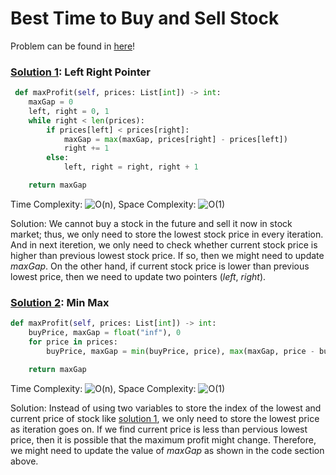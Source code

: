# Best Time to Buy and Sell Stock

Problem can be found in [here](https://leetcode.com/problems/best-time-to-buy-and-sell-stock/)!

### [Solution 1](/Array/121-BestTimetoBuyandSellStock/solution1.py): Left Right Pointer

```python
 def maxProfit(self, prices: List[int]) -> int:
    maxGap = 0
    left, right = 0, 1
    while right < len(prices):
        if prices[left] < prices[right]:
            maxGap = max(maxGap, prices[right] - prices[left])
            right += 1
        else:
            left, right = right, right + 1

    return maxGap
```

Time Complexity: ![O(n)](<https://latex.codecogs.com/svg.image?\inline&space;O(n)>), Space Complexity: ![O(1)](<https://latex.codecogs.com/svg.image?\inline&space;O(1)>)

Solution: We cannot buy a stock in the future and sell it now in stock market; thus, we only need to store the lowest stock price in every iteration. And in next iteretion, we only need to check whether current stock price is higher than previous lowest stock price. If so, then we might need to update *maxGap*. On the other hand, if current stock price is lower than previous lowest price, then we need to update two pointers (*left*, *right*).

### [Solution 2](/Array/121-BestTimetoBuyandSellStock/solution2.py): Min Max

```python
def maxProfit(self, prices: List[int]) -> int:
    buyPrice, maxGap = float("inf"), 0
    for price in prices:
        buyPrice, maxGap = min(buyPrice, price), max(maxGap, price - buyPrice)

    return maxGap
```

Time Complexity: ![O(n)](<https://latex.codecogs.com/svg.image?\inline&space;O(n)>), Space Complexity: ![O(1)](<https://latex.codecogs.com/svg.image?\inline&space;O(1)>)

Solution: Instead of using two variables to store the index of the lowest and current price of stock like [solution 1](#solution-1array121-besttimetobuyandsellstocksolution1py-left-right-pointer), we only need to store the lowest price as iteration goes on. If we find current price is less than pervious lowest price, then it is possible that the maximum profit might change. Therefore, we might need to update the value of *maxGap* as shown in the code section above.
